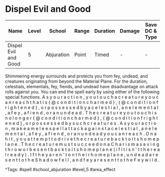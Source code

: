 # Dispel Evil and Good

| Name | Level | School | Range | Duration | Damage | Save DC & Type |
|------|-------|--------|-------|----------|--------|----------------|
| Dispel Evil and Good | 5 | Abjuration | Point | Timed | - | - |

Shimmering energy surrounds and protects you from fey, undead, and creatures originating from beyond the Material Plane. For the duration, celestials, elementals, fey, fiends, and undead have disadvantage on attack rolls against you. You can end the spell early by using either of the following special functions. A s   y o u r   a c t i o n ,   y o u   t o u c h   a   c r e a t u r e   y o u   c a n   r e a c h   t h a t   i s   { @ c o n d i t i o n   c h a r m e d } ,   { @ c o n d i t i o n   f r i g h t e n e d } ,   o r   p o s s e s s e d   b y   a   c e l e s t i a l ,   a n   e l e m e n t a l ,   a   f e y ,   a   f i e n d ,   o r   a n   u n d e a d .   T h e   c r e a t u r e   y o u   t o u c h   i s   n o   l o n g e r   { @ c o n d i t i o n   c h a r m e d } ,   { @ c o n d i t i o n   f r i g h t e n e d } ,   o r   p o s s e s s e d   b y   s u c h   c r e a t u r e s . A s   y o u r   a c t i o n ,   m a k e   a   m e l e e   s p e l l   a t t a c k   a g a i n s t   a   c e l e s t i a l ,   a n   e l e m e n t a l ,   a   f e y ,   a   f i e n d ,   o r   a n   u n d e a d   y o u   c a n   r e a c h .   O n   a   h i t ,   y o u   a t t e m p t   t o   d r i v e   t h e   c r e a t u r e   b a c k   t o   i t s   h o m e   p l a n e .   T h e   c r e a t u r e   m u s t   s u c c e e d   o n   a   C h a r i s m a   s a v i n g   t h r o w   o r   b e   s e n t   b a c k   t o   i t s   h o m e   p l a n e   ( i f   i t   i s n ' t   t h e r e   a l r e a d y ) .   I f   t h e y   a r e n ' t   o n   t h e i r   h o m e   p l a n e ,   u n d e a d   a r e   s e n t   t o   t h e   S h a d o w f e l l ,   a n d   f e y   a r e   s e n t   t o   t h e   F e y w i l d .

^Tags: #spell #school_abjuration #level_5 #area_effect
